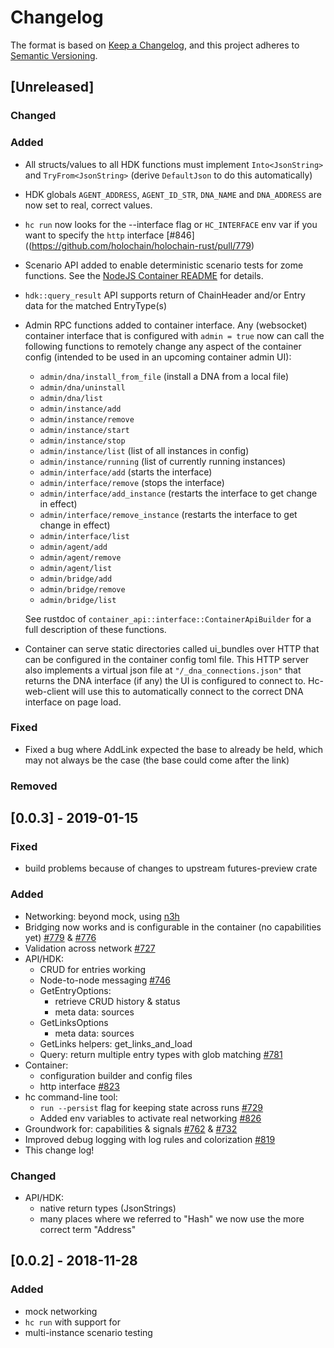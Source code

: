 # Changelog
The format is based on [Keep a Changelog](https://keepachangelog.com/en/1.0.0/),
and this project adheres to [Semantic Versioning](https://semver.org/spec/v2.0.0.html).

## [Unreleased]
### Changed
### Added
- All structs/values to all HDK functions must implement `Into<JsonString>` and `TryFrom<JsonString>` (derive `DefaultJson` to do this automatically)
- HDK globals `AGENT_ADDRESS`, `AGENT_ID_STR`, `DNA_NAME` and `DNA_ADDRESS` are now set to real, correct values.
- `hc run` now looks for the --interface flag or `HC_INTERFACE` env var if you want to specify the `http` interface [#846]((https://github.com/holochain/holochain-rust/pull/779)
- Scenario API added to enable deterministic scenario tests for zome functions. See the [NodeJS Container README](nodejs_container/README.md) for details.
- `hdk::query_result` API supports return of ChainHeader and/or Entry data for the matched EntryType(s)
- Admin RPC functions added to container interface. Any (websocket) container interface that is configured with
  `admin = true`  now can call the following functions to remotely change any aspect of the container config
  (intended to be used in an upcoming container admin UI):
  * `admin/dna/install_from_file` (install a DNA from a local file)
  * `admin/dna/uninstall`
  * `admin/dna/list`
  * `admin/instance/add`
  * `admin/instance/remove`
  * `admin/instance/start`
  * `admin/instance/stop`
  * `admin/instance/list` (list of all instances in config)
  * `admin/instance/running` (list of currently running instances)
  * `admin/interface/add` (starts the interface)
  * `admin/interface/remove` (stops the interface)
  * `admin/interface/add_instance` (restarts the interface to get change in effect)
  * `admin/interface/remove_instance` (restarts the interface to get change in effect)
  * `admin/interface/list`
  * `admin/agent/add`
  * `admin/agent/remove`
  * `admin/agent/list`
  * `admin/bridge/add`
  * `admin/bridge/remove`
  * `admin/bridge/list`

  See rustdoc of `container_api::interface::ContainerApiBuilder` for a full description of these functions.
- Container can serve static directories called ui_bundles over HTTP that can be configured in the container config toml file. This HTTP server also implements a virtual json file at `"/_dna_connections.json"` that returns the DNA interface (if any) the UI is configured to connect to. Hc-web-client will use this to automatically connect to the correct DNA interface on page load.

### Fixed
- Fixed a bug where AddLink expected the base to already be held, which may not always be the case (the base could come after the link)

### Removed


## [0.0.3] - 2019-01-15
### Fixed
- build problems because of changes to upstream futures-preview crate
### Added
- Networking: beyond mock, using [n3h](https://github.com/holochain/n3h)
- Bridging now works and is configurable in the container (no capabilities yet) [#779](https://github.com/holochain/holochain-rust/pull/779) & [#776](https://github.com/holochain/holochain-rust/pull/776)
- Validation across network [#727](https://github.com/holochain/holochain-rust/pull/727)
- API/HDK:
    - CRUD for entries working
    - Node-to-node messaging [#746](https://github.com/holochain/holochain-rust/pull/746)
    - GetEntryOptions:
        - retrieve CRUD history & status
        - meta data: sources
    - GetLinksOptions
        - meta data: sources
    - GetLinks helpers: get_links_and_load
    - Query: return multiple entry types with glob matching [#781](https://github.com/holochain/holochain-rust/pull/781)
- Container:
    - configuration builder and config files
    - http interface [#823](https://github.com/holochain/holochain-rust/pull/823)
- hc command-line tool:
    - `run --persist` flag for keeping state across runs [#729](https://github.com/holochain/holochain-rust/pull/729/files)
    - Added env variables to activate real networking [#826](https://github.com/holochain/holochain-rust/pull/826)
- Groundwork for: capabilities & signals [#762](https://github.com/holochain/holochain-rust/pull/826) & [#732](https://github.com/holochain/holochain-rust/pull/732)
- Improved debug logging with log rules and colorization [#819](https://github.com/holochain/holochain-rust/pull/819)
- This change log!

### Changed
- API/HDK:
    - native return types (JsonStrings)
    - many places where we referred to "Hash" we now use the more correct term "Address"

## [0.0.2] - 2018-11-28
### Added
- mock networking
- `hc run` with support for
- multi-instance scenario testing
